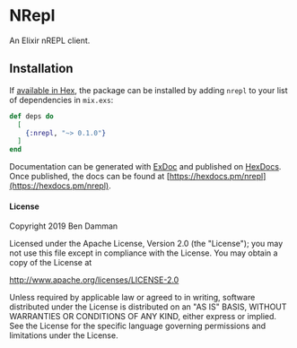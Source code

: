 # NRepl

An Elixir nREPL client.

## Installation

If [available in Hex](https://hex.pm/docs/publish), the package can be installed
by adding `nrepl` to your list of dependencies in `mix.exs`:

```elixir
def deps do
  [
    {:nrepl, "~> 0.1.0"}
  ]
end
```

Documentation can be generated with [ExDoc](https://github.com/elixir-lang/ex_doc)
and published on [HexDocs](https://hexdocs.pm). Once published, the docs can
be found at [https://hexdocs.pm/nrepl](https://hexdocs.pm/nrepl).


#### License

Copyright 2019 Ben Damman

Licensed under the Apache License, Version 2.0 (the "License");
you may not use this file except in compliance with the License.
You may obtain a copy of the License at

   http://www.apache.org/licenses/LICENSE-2.0

Unless required by applicable law or agreed to in writing, software
distributed under the License is distributed on an "AS IS" BASIS,
WITHOUT WARRANTIES OR CONDITIONS OF ANY KIND, either express or implied.
See the License for the specific language governing permissions and
limitations under the License.
